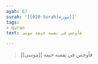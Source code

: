 ```yaml
---
ayah: 67
surah: '[[020-Surah|سورة]]'
tags:
- quran
text: فأوجس في نفسه خيفة موسى

---
```

> فأوجس في نفسه خيفة [[موسى]]
